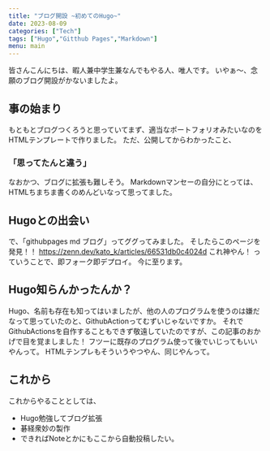 ```yaml
---
title: "ブログ開設 ~初めてのHugo~"
date: 2023-08-09
categories: ["Tech"]
tags: ["Hugo","Gitthub Pages","Markdown"]
menu: main
---
```


皆さんこんにちは、暇人兼中学生兼なんでもやる人、唯人です。
いやぁ～、念願のブログ開設がかないましたよ。
<!-- menu: mainを使うとトップバーに固定される -->

## 事の始まり
もともとブログつくろうと思っていてまず、適当なポートフォリオみたいなのをHTMLテンプレートで作りました。
ただ、公開してからわかったこと、
### **「思ってたんと違う」**
なおかつ、ブログに拡張も難しそう。
Markdownマンセーの自分にとっては、HTMLちまちま書くのめんどいなって思ってました。

## Hugoとの出会い
で、「githubpages md ブログ」ってググってみました。
そしたらこのページを発見！！
https://zenn.dev/kato_k/articles/66531db0c4024d
これ神やん！
っていうことで、即フォーク即デプロイ。
今に至ります。

## Hugo知らんかったんか？
Hugo、名前も存在も知ってはいましたが、他の人のプログラムを使うのは嫌だなって思っていたのと、GithubActionってむずいじゃないですか。
それでGithubActionsを自作することもできず敬遠していたのですが、この記事のおかげで目を覚ましました！
フツーに既存のプログラム使って後でいじってもいいやんって。
HTMLテンプレもそういうやつやん、同じやんって。

## これから
これからやることとしては、
- Hugo勉強してブログ拡張
- 碁経衆妙の製作
- できればNoteとかにもここから自動投稿したい。

<!-- {{<figure src="./image.jpeg" alt="モード" width="75%">}} -->
